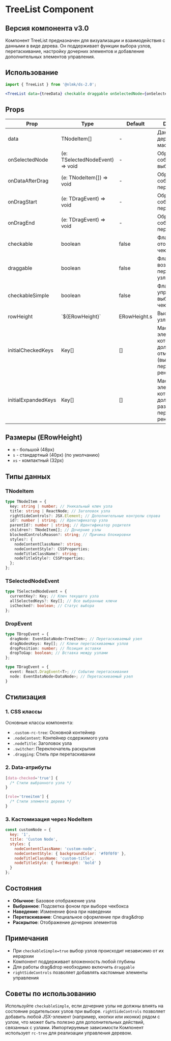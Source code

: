 # TreeList Component

## Версия компонента v3.0

Компонент TreeList предназначен для визуализации и взаимодействия с данными в виде дерева. Он поддерживает функции выбора узлов, перетаскивание, настройку дочерних элементов и добавление дополнительных элементов управления.

## Использование

```jsx
import { TreeList } from '@nlmk/ds-2.0';

<TreeList data={treeData} checkable draggable onSelectedNode={onSelectedNode} onDataAfterDrag={onDataAfterDrag} onDragStart={onDragStart} onDragEnd={onDragEnd} />;
```

## Props

| Prop                | Type                            | Default      | Description                                                                        |
|---------------------|---------------------------------|--------------|------------------------------------------------------------------------------------|
| data                | TNodeItem[]                     | -            | Данные для дерева в виде массива узлов                                             |
| onSelectedNode      | (e: TSelectedNodeEvent) => void | -            | Обработчик события выбора узла                                                     |
| onDataAfterDrag     | (e: TNodeItem[]) => void        | -            | Обработчик события после перетаскивания                                            |
| onDragStart         | (e: TDragEvent) => void         | -            | Обработчик события начала перетаскивания |
| onDragEnd           | (e: TDragEvent) => void         | -            | Обработчик события конца перетаскивания |
| checkable           | boolean                         | false        | Флаг отображения чекбоксов                                                         |
| draggable           | boolean                         | false        | Флаг возможности перетаскивания узлов                                              |
| checkableSimple     | boolean                         | false        | Флаг упрощённого выбора чекбоксов                                                  |
| rowHeight           | \`${ERowHeight}\`               | ERowHeight.s | Высота строки узла                                                                 |
| initialCheckedKeys  | Key[]                           | []           | Массив ключей элементов, которые должны быть отмечены (выбраны) при первом рендере |
| initialExpandedKeys | Key[]                           | []           | Массив ключей элементов, которые должны быть развернуты при первом рендере         |

## Размеры (ERowHeight)

- `m` - большой (48px)
- `s` - стандартный (40px) (по умолчанию)
- `xs` - компактный (32px)

## Типы данных

### TNodeItem

```typescript
type TNodeItem = {
  key: string | number; // Уникальный ключ узла
  title: string | ReactNode; // Заголовок узла
  rightSideControls?: JSX.Element; // Дополнительные контролы справа
  id?: number | string; // Идентификатор узла
  parentId?: number | string; // Идентификатор родителя
  children?: TNodeItem[]; // Дочерние узлы
  blockedControlsReason?: string; // Причина блокировки
  styles?: {
    nodeContentClassName?: string;
    nodeContentStyle?: CSSProperties;
    nodeTitleClassName?: string;
    nodeTitleStyle?: CSSProperties;
  };
};
```

### TSelectedNodeEvent

```typescript
type TSelectedNodeEvent = {
  currentKey?: Key; // Ключ текущего узла
  allSelectedKeys?: Key[]; // Все выбранные ключи
  isCheсked?: boolean; // Статус выбора
};
```

### DropEvent

```typescript
type TDropEvent = {
  dragNode: EventDataNode<TreeItem>; // Перетаскиваемый узел
  dragNodesKeys: Key[]; // Ключи перетаскиваемых узлов
  dropPosition: number; // Позиция вставки
  dropToGap: boolean; // Вставка между узлами
};
```

```typescript
type TDragEvent = {
  event: React.DragEvent<T>; // Событие перетаскивания
  node: EventDataNode<DataNode>; // Перетаскиваемый узел
}
```

## Стилизация

### 1. CSS классы

Основные классы компонента:

- `.custom-rc-tree`: Основной контейнер
- `.nodeContent`: Контейнер содержимого узла
- `.nodeTitle`: Заголовок узла
- `.switcher`: Переключатель раскрытия
- `.dragging`: Стиль при перетаскивании

### 2. Data-атрибуты

```css
[data-checked='true'] {
  /* Стили выбранного узла */
}

[role='treeitem'] {
  /* Стили элемента дерева */
}
```

### 3. Кастомизация через NodeItem

```jsx
const customNode = {
  key: '1',
  title: 'Custom Node',
  styles: {
    nodeContentClassName: 'custom-node',
    nodeContentStyle: { backgroundColor: '#f0f0f0' },
    nodeTitleClassName: 'custom-title',
    nodeTitleStyle: { fontWeight: 'bold' }
  }
};
```

## Состояния

- **Обычное**: Базовое отображение узла
- **Выбранное**: Подсветка фоном при выборе чекбокса
- **Наведение**: Изменение фона при наведении
- **Перетаскивание**: Специальное оформление при drag&drop
- **Раскрытое**: Отображение дочерних элементов

## Примечания

- При `checkableSimple=true` выбор узлов происходит независимо от их иерархии
- Компонент поддерживает вложенность любой глубины
- Для работы drag&drop необходимо включить `draggable`
- `rightSideControls` позволяет добавлять кастомные элементы управления

## Советы по использованию

Используйте `checkableSimple`, если дочерние узлы не должны влиять на состояние родительских узлов при выборе. `rightSideControls` позволяет добавить любой JSX-элемент (например, кнопки или иконки) рядом с узлом, что может быть полезно для дополнительных действий, связанных с узлами. Импортируемые зависимости Компонент использует `rc-tree` для реализации управления деревом.

